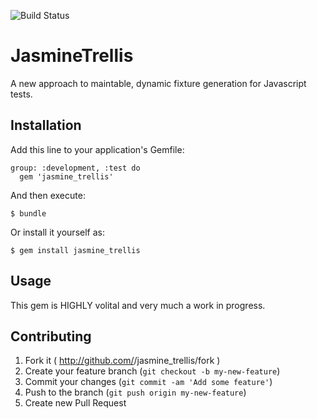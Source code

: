 ![Build Status](https://travis-ci.org/abelmartin/jasmine_trellis.svg)

# JasmineTrellis

A new approach to maintable, dynamic fixture generation for Javascript tests.

## Installation

Add this line to your application's Gemfile:

    group: :development, :test do
      gem 'jasmine_trellis'

And then execute:

    $ bundle

Or install it yourself as:

    $ gem install jasmine_trellis

## Usage

This gem is HIGHLY volital and very much a work in progress.

## Contributing

1. Fork it ( http://github.com/<my-github-username>/jasmine_trellis/fork )
2. Create your feature branch (`git checkout -b my-new-feature`)
3. Commit your changes (`git commit -am 'Add some feature'`)
4. Push to the branch (`git push origin my-new-feature`)
5. Create new Pull Request
